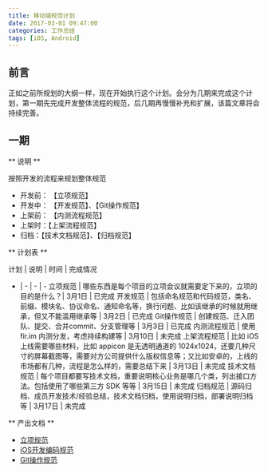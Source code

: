 ```yaml
---
title: 移动端规范计划
date: 2017-03-01 09:47:00
categories: 工作总结
tags: [iOS, Android]
---
```


## 前言
正如之前所规划的大纲一样，现在开始执行这个计划。会分为几期来完成这个计划，第一期先完成开发整体流程的规范，后几期再慢慢补充和扩展，该篇文章将会持续完善。

<!-- more -->

## 一期

** 说明 **

按照开发的流程来规划整体规范

- 开发前： 【立项规范】
- 开发中： 【开发规范】、【Git操作规范】
- 上架前： 【内测流程规范】
- 上架时：【上架流程规范】
- 归档：【技术文档规范】、【归档规范】

** 计划表 **

计划 | 说明 | 时间 | 完成情况
- | - | - | -
立项规范 | 哪些东西是每个项目的立项会议就需要定下来的，立项的目的是什么？| 3月1日 | 已完成
开发规范 | 包括命名规范和代码规范，类名、前缀、模块名、协议命名、通知命名等，换行问题、比如该继承的时候就用继承，但又不能滥用继承等 | 3月2日 | 已完成
Git操作规范 | 创建规范、迁入团队、提交、合并commit、分支管理等 | 3月3日 | 已完成
内测流程规范 | 使用 fir.im 内测分发，考虑持续构建等 | 3月10日 | 未完成
上架流程规范 | 比如 iOS 上线需要哪些材料，比如 appicon 是无透明通道的 1024x1024，还要几种尺寸的屏幕截图等，需要对方公司提供什么版权信息等；又比如安卓的，上线的市场都有几种，流程是怎么样的，需要总结下来 | 3月13日 | 未完成
技术文档规范 | 每个项目都要写技术文档，重要说明核心业务是哪几个类，列出接口方法。包括使用了哪些第三方 SDK 等等 | 3月15日 | 未完成
归档规范 | 源码归档、成员开发技术/经验总结，技术文档归档，使用说明归档，部署说明归档等 | 3月17日 | 未完成

** 产出文档 **

- [立项规范](https://bingo.ren/2017/03/01/25/)
- [iOS开发编码规范](https://bingo.ren/2017/03/03/27/)
- [Git操作规范](https://bingo.ren/2017/03/06/29/)
